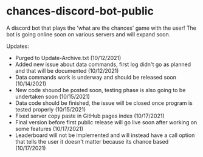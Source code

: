 # chances-discord-bot-public
A discord bot that plays the 'what are the chances' game with the user! The bot is going online soon on various servers and will expand soon.

Updates:
- Purged to Update-Archive.txt (10/12/2021)
- Added new issue about data commands, first log didn't go as planned and that will be documented (10/12/2021)
- Data commands work is underway and should be released soon (10/14/2021)
- New code shouod be posted soon, testing phase is also going to be undertaken soon (10/15/2021)
- Data code should be finished, the issue will be closed once program is tested properly (10/15/2021)
- Fixed server copy paste in GitHub pages index (10/17/2021)
- Final version before first public release will go live soon after working on some features (10/17/2021)
- Leaderboard will not be implemented and will instead have a call option that tells the user it doesn't matter because its chance based (10/17/2021)
